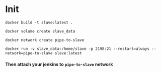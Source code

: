 # Init

`docker build -t slave:latest .`

`docker volume create slave_data`

`docker network create pipe-to-slave`

`docker run -v slave_data:/home/slave -p 2198:21 --restart=always --network=pipe-to-slave slave:latest`

#### Then attach your jenkins to `pipe-to-slave` network